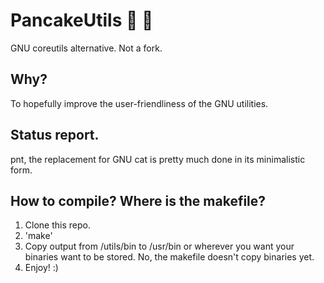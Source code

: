 
# PancakeUtils 🥞 🧰 
GNU coreutils alternative. Not a fork.
## Why?
To hopefully improve the user-friendliness of the GNU utilities.
## Status report.
pnt, the replacement for GNU cat is pretty much done in its minimalistic form.
## How to compile? Where is the makefile?
1. Clone this repo.
2. 'make'
3. Copy output from /utils/bin to /usr/bin or wherever you want your binaries want to be stored. No, the makefile doesn't copy binaries yet.
4. Enjoy! :)
